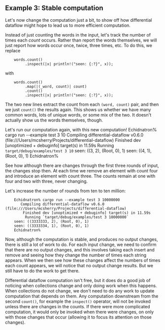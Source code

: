 ## Example 3: Stable computation

Let's now change the computation just a bit, to show off how differential dataflow might hope to lead us to more efficient computation.

Instead of just counting the words in the input, let's track the number of times each *count* occurs. Rather than report the words themselves, we will just report how words occur once, twice, three times, etc. To do this, we replace

```rust,no_run
    words.count()
         .inspect(|x| println!("seen: {:?}", x));
```

with

```rust,no_run
    words.count()
         .map(|(_word, count)| count)
         .count()
         .inspect(|x| println!("seen: {:?}", x));
```

The two new lines extract the count from each `(word, count)` pair, and then we just `count()` the results again. This shows us whether we have many common words, lots of unique words, or some mix of the two. It doesn't actually show us the words themselves, though.

Let's run our computation again, with this new computation!
        Echidnatron% cargo run --example test 3 10
           Compiling differential-dataflow v0.6.0 (file:///Users/mcsherry/Projects/differential-dataflow)
            Finished dev [unoptimized + debuginfo] target(s) in 11.59s
             Running `target/debug/examples/test 3 10`
        seen: ((3, 2), (Root, 0), 1)
        seen: ((4, 1), (Root, 0), 1)
        Echidnatron%

See how although there are changes through the first three rounds of input, the changes stop then. At each time we remove an element with count four and introduce an element with count three. The counts remain at one with four and two with three, never changing.

Let's increase the number of rounds from ten to ten million:

        Echidnatron% cargo run --example test 3 10000000
           Compiling differential-dataflow v0.6.0 (file:///Users/mcsherry/Projects/differential-dataflow)
            Finished dev [unoptimized + debuginfo] target(s) in 11.59s
             Running `target/debug/examples/test 3 10000000`
        seen: ((3333333, 2), (Root, 0), 1)
        seen: ((3333334, 1), (Root, 0), 1)
        Echidnatron%

Now, although the computation is stable, and produces no output changes, there is still a lot of work to do. For each input change, we need to confirm that there are no output changes, and this involves taking each insert and remove and seeing how they change the number of times each string appears. When we then see how these changes affect the numbers of times each count appears, we will notice that no output change results. But we still have to do the work to get there.

Differential dataflow computation isn't free, but it does do a good job of noticing when collections change and only doing work when this happens. When collections do not change, we don't need to do any work to update computation that depends on them. Any computation downstream from the second `count()`, for example the `inspect()` operator, will not be invoked unless there are changes in the counts. If there were more complicated computation, it would only be invoked when there were changes, on only with those changes that occur (allowing it to focus its attention on those changes).